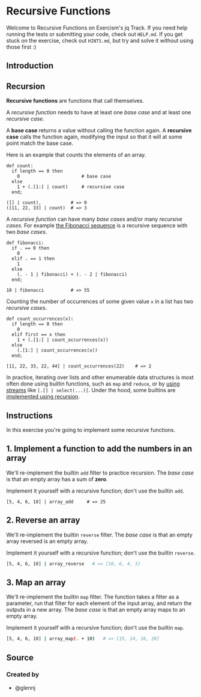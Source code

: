 # Recursive Functions

Welcome to Recursive Functions on Exercism's jq Track.
If you need help running the tests or submitting your code, check out `HELP.md`.
If you get stuck on the exercise, check out `HINTS.md`, but try and solve it without using those first :)

## Introduction

## Recursion

**Recursive functions** are functions that call themselves.

A _recursive function_ needs to have at least one _base case_ and at least one _recursive case_.

A **base case** returns a value without calling the function again.
A **recursive case** calls the function again, modifying the input so that it will at some point match the base case.

Here is an example that counts the elements of an array.

```jq
def count:
  if length == 0 then
    0                       # base case
  else
    1 + (.[1:] | count)     # recursive case
  end;

([] | count),           # => 0
([11, 22, 33] | count)  # => 3
```

A _recursive function_ can have many _base cases_ and/or many _recursive cases_.
For example [the Fibonacci sequence][wiki-fibonacci] is a recursive sequence with two _base cases_.

```jq
def fibonacci:
  if . == 0 then
    0
  elif . == 1 then
    1
  else
    (. - 1 | fibonacci) + (. - 2 | fibonacci)
  end;

10 | fibonacci          # => 55
```

Counting the number of occurrences of some given value `x` in a list has two _recursive cases_.

```jq
def count_occurrences(x):
  if length == 0 then
    0
  elif first == x then
    1 + (.[1:] | count_occurrences(x))
  else
    (.[1:] | count_occurrences(x))
  end;

[11, 22, 33, 22, 44] | count_occurrences(22)    # => 2
```

In practice, iterating over lists and other enumerable data structures is most often done using builtin functions,
such as `map` and `reduce`, or by [using streams][map-implementation] like `[.[] | select(...)]`.
Under the hood, some builtins are [implemented using recursion][walk-implementation].

[map-implementation]: https://github.com/jqlang/jq/blob/jq-1.7/src/builtin.jq#L3
[walk-implementation]: https://github.com/jqlang/jq/blob/jq-1.7/src/builtin.jq#L248
[wiki-fibonacci]: https://en.wikipedia.org/wiki/Fibonacci_number

## Instructions

In this exercise you're going to implement some recursive functions.

## 1. Implement a function to add the numbers in an array

We'll re-implement the builtin `add` filter to practice recursion.
The _base case_ is that an empty array has a sum of **zero**.

Implement it yourself with a recursive function; don't use the builtin `add`.

```jq
[5, 4, 6, 10] | array_add     # => 25
```

## 2. Reverse an array

We'll re-implement the builtin `reverse` filter.
The _base case_ is that an empty array reversed is an empty array.

Implement it yourself with a recursive function; don't use the builtin `reverse`.

```sh
[5, 4, 6, 10] | array_reverse   # => [10, 6, 4, 5]
```

## 3. Map an array

We'll re-implement the builtin `map` filter.
The function takes a filter as a parameter, run that filter for each element of the input array, and return the outputs in a new array.
The _base case_ is that an empty array maps to an empty array.

Implement it yourself with a recursive function; don't use the builtin `map`.

```sh
[5, 4, 6, 10] | array_map(. + 10)   # => [15, 14, 16, 20]
```

## Source

### Created by

- @glennj